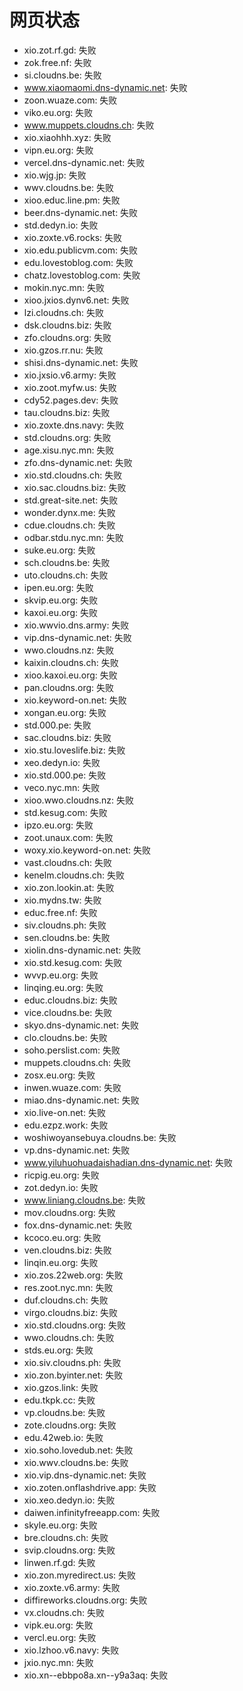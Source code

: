 # 网页状态
- xio.zot.rf.gd: 失败
- zok.free.nf: 失败
- si.cloudns.be: 失败
- www.xiaomaomi.dns-dynamic.net: 失败
- zoon.wuaze.com: 失败
- viko.eu.org: 失败
- www.muppets.cloudns.ch: 失败
- xio.xiaohhh.xyz: 失败
- vipn.eu.org: 失败
- vercel.dns-dynamic.net: 失败
- xio.wjg.jp: 失败
- wwv.cloudns.be: 失败
- xioo.educ.line.pm: 失败
- beer.dns-dynamic.net: 失败
- std.dedyn.io: 失败
- xio.zoxte.v6.rocks: 失败
- xio.edu.publicvm.com: 失败
- edu.lovestoblog.com: 失败
- chatz.lovestoblog.com: 失败
- mokin.nyc.mn: 失败
- xioo.jxios.dynv6.net: 失败
- lzi.cloudns.ch: 失败
- dsk.cloudns.biz: 失败
- zfo.cloudns.org: 失败
- xio.gzos.rr.nu: 失败
- shisi.dns-dynamic.net: 失败
- xio.jxsio.v6.army: 失败
- xio.zoot.myfw.us: 失败
- cdy52.pages.dev: 失败
- tau.cloudns.biz: 失败
- xio.zoxte.dns.navy: 失败
- std.cloudns.org: 失败
- age.xisu.nyc.mn: 失败
- zfo.dns-dynamic.net: 失败
- xio.std.cloudns.ch: 失败
- xio.sac.cloudns.biz: 失败
- std.great-site.net: 失败
- wonder.dynx.me: 失败
- cdue.cloudns.ch: 失败
- odbar.stdu.nyc.mn: 失败
- suke.eu.org: 失败
- sch.cloudns.be: 失败
- uto.cloudns.ch: 失败
- ipen.eu.org: 失败
- skvip.eu.org: 失败
- kaxoi.eu.org: 失败
- xio.wwvio.dns.army: 失败
- vip.dns-dynamic.net: 失败
- wwo.cloudns.nz: 失败
- kaixin.cloudns.ch: 失败
- xioo.kaxoi.eu.org: 失败
- pan.cloudns.org: 失败
- xio.keyword-on.net: 失败
- xongan.eu.org: 失败
- std.000.pe: 失败
- sac.cloudns.biz: 失败
- xio.stu.loveslife.biz: 失败
- xeo.dedyn.io: 失败
- xio.std.000.pe: 失败
- veco.nyc.mn: 失败
- xioo.wwo.cloudns.nz: 失败
- std.kesug.com: 失败
- ipzo.eu.org: 失败
- zoot.unaux.com: 失败
- woxy.xio.keyword-on.net: 失败
- vast.cloudns.ch: 失败
- kenelm.cloudns.ch: 失败
- xio.zon.lookin.at: 失败
- xio.mydns.tw: 失败
- educ.free.nf: 失败
- siv.cloudns.ph: 失败
- sen.cloudns.be: 失败
- xiolin.dns-dynamic.net: 失败
- xio.std.kesug.com: 失败
- wvvp.eu.org: 失败
- linqing.eu.org: 失败
- educ.cloudns.biz: 失败
- vice.cloudns.be: 失败
- skyo.dns-dynamic.net: 失败
- clo.cloudns.be: 失败
- soho.perslist.com: 失败
- muppets.cloudns.ch: 失败
- zosx.eu.org: 失败
- inwen.wuaze.com: 失败
- miao.dns-dynamic.net: 失败
- xio.live-on.net: 失败
- edu.ezpz.work: 失败
- woshiwoyansebuya.cloudns.be: 失败
- vp.dns-dynamic.net: 失败
- www.yiluhuohuadaishadian.dns-dynamic.net: 失败
- ricpig.eu.org: 失败
- zot.dedyn.io: 失败
- www.liniang.cloudns.be: 失败
- mov.cloudns.org: 失败
- fox.dns-dynamic.net: 失败
- kcoco.eu.org: 失败
- ven.cloudns.biz: 失败
- linqin.eu.org: 失败
- xio.zos.22web.org: 失败
- res.zoot.nyc.mn: 失败
- duf.cloudns.ch: 失败
- virgo.cloudns.biz: 失败
- xio.std.cloudns.org: 失败
- wwo.cloudns.ch: 失败
- stds.eu.org: 失败
- xio.siv.cloudns.ph: 失败
- xio.zon.byinter.net: 失败
- xio.gzos.link: 失败
- edu.tkpk.cc: 失败
- vp.cloudns.be: 失败
- zote.cloudns.org: 失败
- edu.42web.io: 失败
- xio.soho.lovedub.net: 失败
- xio.wwv.cloudns.be: 失败
- xio.vip.dns-dynamic.net: 失败
- xio.zoten.onflashdrive.app: 失败
- xio.xeo.dedyn.io: 失败
- daiwen.infinityfreeapp.com: 失败
- skyle.eu.org: 失败
- bre.cloudns.ch: 失败
- svip.cloudns.org: 失败
- linwen.rf.gd: 失败
- xio.zon.myredirect.us: 失败
- xio.zoxte.v6.army: 失败
- diffireworks.cloudns.org: 失败
- vx.cloudns.ch: 失败
- vipk.eu.org: 失败
- vercl.eu.org: 失败
- xio.lzhoo.v6.navy: 失败
- jxio.nyc.mn: 失败
- xio.xn--ebbpo8a.xn--y9a3aq: 失败
